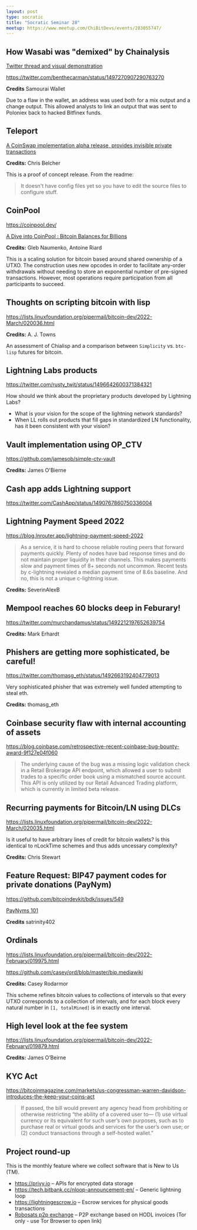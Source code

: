 ```yaml
---
layout: post
type: socratic
title: "Socratic Seminar 28"
meetup: https://www.meetup.com/ChiBitDevs/events/283055747/
---
```


## How Wasabi was "demixed" by Chainalysis

[Twitter thread and visual demonstration](https://twitter.com/SamouraiWallet/status/1496526472307224578)

<https://twitter.com/benthecarman/status/1497270907290763270>

**Credits** Samourai Wallet

Due to a flaw in the wallet, an address was used both for a mix output and a change output.  This allowed analysts to link an output that was sent to Poloniex back to hacked Bitfinex funds.


## Teleport

[A CoinSwap implementation alpha release, provides invisible private transactions](https://lists.linuxfoundation.org/pipermail/bitcoin-dev/2022-February/020026.html)

**Credits:** Chris Belcher

This is a proof of concept release.  From the readme:

> It doesn't have config files yet so you have to edit the source files to configure stuff.

## CoinPool

<https://coinpool.dev/>

[A Dive into CoinPool : Bitcoin Balances for Billions](https://lists.linuxfoundation.org/pipermail/bitcoin-dev/2022-February/019968.html)

**Credits:** Gleb Naumenko, Antoine Riard

This is a scaling solution for bitcoin based around shared ownership of a UTXO.
The construction uses new opcodes in order to facilitate any-order withdrawals
without needing to store an exponential number of pre-signed transactions.
However, most operations require participation from all participants to succeed.


## Thoughts on scripting bitcoin with lisp

<https://lists.linuxfoundation.org/pipermail/bitcoin-dev/2022-March/020036.html>

**Credits:** A. J. Towns

An assessment of Chialisp and a comparison between `Simplicity` vs. `btc-lisp`
futures for bitcoin.


## Lightning Labs products

<https://twitter.com/rusty_twit/status/1496642600371384321>

How should we think about the proprietary products developed by Lightning Labs?

-   What is your vision for the scope of the lightning network standards?
-   When LL rolls out products that fill gaps in standardized LN functionality, has it been consistent with your vision?


## Vault implementation using OP_CTV

<https://github.com/jamesob/simple-ctv-vault>

**Credits:** James O'Bierne


## Cash app adds Lightning support

<https://twitter.com/CashApp/status/1490767860750336004>


## Lightning Payment Speed 2022

<https://blog.lnrouter.app/lightning-payment-speed-2022>

> As a service, it is hard to choose reliable routing peers that forward payments quickly. Plenty of nodes have bad response times and do not maintain proper liquidity in their channels. This makes payments slow and payment times of 8+ seconds not uncommon. Recent tests by c-lightning revealed a median payment time of 8.6s baseline. And no, this is not a unique c-lightning issue.

**Credits:** SeverinAlexB


## Mempool reaches 60 blocks deep in Feburary!

<https://twitter.com/murchandamus/status/1492212197652639754>

**Credits:** Mark Erhardt


## Phishers are getting more sophisticated, be careful!

<https://twitter.com/thomasg_eth/status/1492663192404779013>

Very sophisticated phisher that was extremely well funded attempting to steal eth.

**Credits:** thomasg_eth


## Coinbase security flaw with internal accounting of assets

<https://blog.coinbase.com/retrospective-recent-coinbase-bug-bounty-award-9f127e04f060>

> The underlying cause of the bug was a missing logic validation check in a Retail Brokerage API endpoint, which allowed a user to submit trades to a specific order book using a mismatched source account. This API is only utilized by our Retail Advanced Trading platform, which is currently in limited beta release.


## Recurring payments for Bitcoin/LN using DLCs

<https://lists.linuxfoundation.org/pipermail/bitcoin-dev/2022-March/020035.html>

Is it useful to have arbitrary lines of credit for bitcoin wallets? Is this identical to nLockTime schemes and thus adds uncessary complexity?

**Credits:** Chris Stewart


## Feature Request: BIP47 payment codes for private donations (PayNym)

<https://github.com/bitcoindevkit/bdk/issues/549>

[PayNyms 101](https://bitcoiner.guide/paynym/#:~:text=The%20structure%20of%20BIP47%20dictates,of%20any%20PayNym%20generated%20transactions.)

**Credits** satrinity402


## Ordinals

<https://lists.linuxfoundation.org/pipermail/bitcoin-dev/2022-February/019975.html>

<https://github.com/casey/ord/blob/master/bip.mediawiki>

**Credits:** Casey Rodarmor

This scheme refines bitcoin values to collections of intervals so that every
UTXO corresponds to a collection of intervals, and for each block every natural
number in `[1, totalMined]` is in exactly one interval.


## High level look at the fee system

<https://lists.linuxfoundation.org/pipermail/bitcoin-dev/2022-February/019879.html>

**Credits:** James O&rsquo;Beirne


## KYC Act

<https://bitcoinmagazine.com/markets/us-congressman-warren-davidson-introduces-the-keep-your-coins-act>

> If passed, the bill would prevent any agency head from prohibiting or otherwise restricting “the ability of a covered user to— (1) use virtual currency or its equivalent for such user’s own purposes, such as to purchase real or virtual goods and services for the user’s own use; or (2) conduct transactions through a self-hosted wallet.”


## Project round-up

This is the monthly feature where we collect software that is New to Us (TM).

- <https://privy.io> &#x2013; APIs for encrypted data storage
- <https://tech.bitbank.cc/nloop-announcement-en/> &#x2013; Generic lightning loop
- <https://lightningescrow.io> &#x2013; Escrow services for physical goods transactions
- [Robosats p2p exchange](robosats6tkf3eva7x2voqso3a5wcorsnw34jveyxfqi2fu7oyheasid.onion) &#x2013; P2P exchange based on HODL invoices  (Tor only - use Tor Browser to open link)
